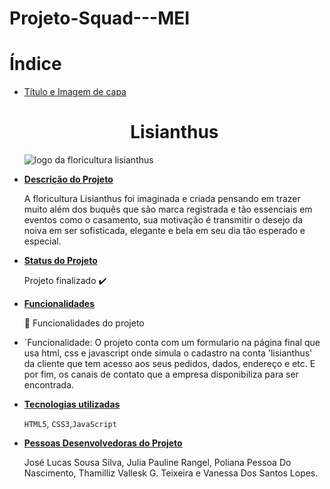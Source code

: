 # Projeto-Squad---MEI

# Índice
* [Título e Imagem de capa](#Título-e-Imagem-de-capa) <h1 align="center"> Lisianthus </h1>
![logo da floricultura lisianthus](https://user-images.githubusercontent.com/112496720/192071893-e1537e0e-52ca-4119-880c-95f12d064351.png) 

* <b>[Descrição do Projeto](#descrição-do-projeto)</b> <p> A floricultura Lisianthus foi imaginada e criada pensando em trazer muito além dos buquês que são marca registrada e tão essenciais em eventos como o casamento, sua motivação é transmitir o desejo da noiva em ser sofisticada, elegante e bela em seu dia tão esperado e especial. </p>
* <b>[Status do Projeto](#status-do-Projeto)</b> <p> Projeto finalizado :heavy_check_mark: </p>
* <b>[Funcionalidades](#funcionalidades)</b> <p> :hammer: Funcionalidades do projeto


- `Funcionalidade:  O projeto conta com um formulario na página final que usa html, css e javascript onde simula o cadastro na conta 'lisianthus' da cliente que tem acesso aos seus pedidos, dados, endereço e etc. E por fim, os canais de contato que a empresa disponibiliza para ser encontrada.
* <b>[Tecnologias utilizadas](#tecnologias-utilizadas)</b><p> `HTML5`, `CSS3`,`JavaScript`</p>
* <b>[Pessoas Desenvolvedoras do Projeto](#pessoas-desenvolvedoras)</b> <p> José Lucas Sousa Silva, Julia Pauline Rangel, Poliana Pessoa Do Nascimento, Thamilliz Vallesk G. Teixeira e Vanessa Dos Santos Lopes. </p>
